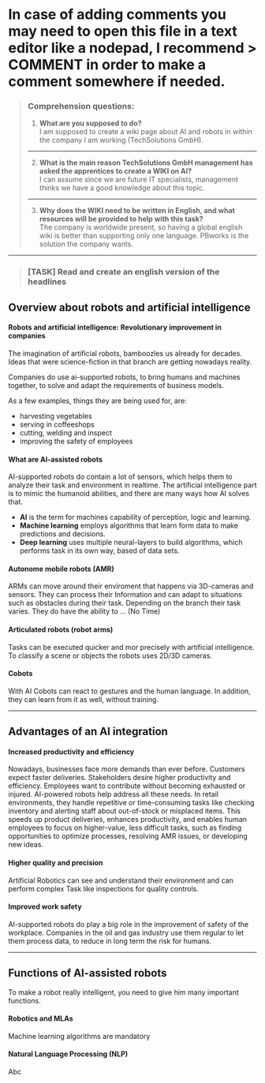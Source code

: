 # In case of adding comments you may need to open this file in a text editor like a nodepad, I recommend > COMMENT in order to make a comment somewhere if needed.

> ### Comprehension questions:
>1.	**What are you supposed to do?**<br>
    I am supposed to create a wiki page about AI and robots in within the company I am working (TechSolutions GmbH).
> ---
> 2.	**What is the main reason TechSolutions GmbH management has asked the apprentices to create a WIKI on AI?**<br>
    I can assume since we are future IT specialists, management thinks we have a good knowledge about this topic.
> ---
> 3. **Why does the WIKI need to be written in English, and what resources will be provided to help with this task?**<br>
   The company is worldwide present, so having a global english wiki is better than supporting only one language. PBworks is the solution the company wants.
---
> ### [TASK] Read and create an english version of the headlines


## Overview about robots and artificial intelligence
#### Robots and artificial intelligence: Revolutionary improvement in companies
The imagination of artificial robots, bamboozles us already for decades.
Ideas that were science-fiction in that branch are getting nowadays reality.

Companies do use ai-supported robots, to bring humans and machines together, to solve and adapt the
requirements of business models.

As a few examples, things they are being used for, are:
- harvesting vegetables
- serving in coffeeshops
- cutting, welding and inspect
- improving the safety of employees

#### What are AI-assisted robots
AI-supported robots do contain a lot of sensors, which helps them to analyze 
their task and environment in realtime. The artificial intelligence part is to mimic the
humanoid abilities, and there are many ways how AI solves that. 

- **AI** is the term for machines capability of perception, logic and learning.
- **Machine learning** employs algorithms that learn form data to make predictions and decisions.
- **Deep learning** uses multiple neural-layers to build algorithms, which performs task in its own way, based of data sets.

#### Autonome mobile robots (AMR)
ARMs can move around their enviroment that happens via 3D-cameras and sensors. They can process their
 Information and can adapt to situations such as obstacles during their task. Depending on the branch 
their task varies. They do have the ability to ... (No Time) 

#### Articulated robots (robot arms)
Tasks can be executed quicker and mor precisely with artificial intelligence. To classify a scene
or objects the robots uses 2D/3D cameras.

#### Cobots
With AI Cobots can react to gestures and the human language. In addition, they can learn from it 
as well, without training.

---
## Advantages of an AI integration
#### Increased productivity and efficiency
Nowadays, businesses face more demands than ever before. 
Customers expect faster deliveries. Stakeholders desire higher productivity and efficiency. 
Employees want to contribute without becoming exhausted or injured. 
AI-powered robots help address all these needs. In retail environments, they handle repetitive 
or time-consuming tasks like checking inventory and alerting staff about out-of-stock or 
misplaced items. This speeds up product deliveries, enhances productivity, 
and enables human employees to focus on higher-value, less difficult tasks, such as finding 
opportunities to optimize processes, resolving AMR issues, or developing new ideas.

#### Higher quality and precision
Artificial Robotics can see and understand their environment and can perform complex Task like inspections
for quality controls.

#### Improved work safety
AI-supported robots do play a big role in the improvement of safety of the workplace. Companies in
the oil and gas industry use them regular to let them process data, to reduce in long term the risk
for humans.

---
## Functions of AI-assisted robots
To make a robot really intelligent, you need to give him many important functions.

#### Robotics and MLAs
Machine learning algorithms are mandatory

#### Natural Language Processing (NLP)
Abc
